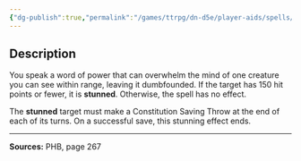```yaml
---
{"dg-publish":true,"permalink":"/games/ttrpg/dn-d5e/player-aids/spells/level-8/power-word-stun/","tags":["TTRPG/DND/5e","verbal","Spell"],"noteIcon":""}
---
```



## Description
You speak a word of power that can overwhelm the mind of one creature you can see within range, leaving it dumbfounded.
If the target has 150 hit points or fewer, it is **stunned**.
Otherwise, the spell has no effect.

The **stunned** target must make a Constitution Saving Throw at the end of each of its turns.
On a successful save, this stunning effect ends.

---

**Sources:** PHB, page 267
